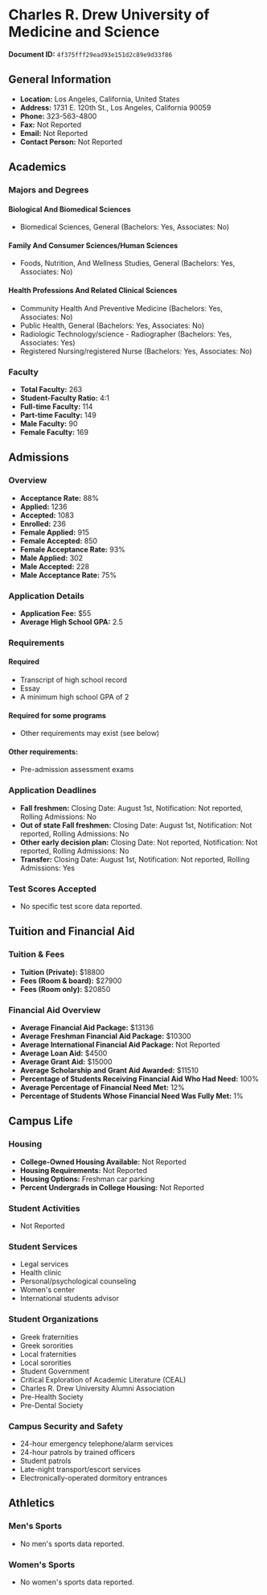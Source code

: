 # Charles R. Drew University of Medicine and Science

**Document ID:** `4f375fff29ead93e151d2c89e9d33f86`

## General Information

- **Location:** Los Angeles, California, United States
- **Address:** 1731 E. 120th St., Los Angeles, California 90059
- **Phone:** 323-563-4800
- **Fax:** Not Reported
- **Email:** Not Reported
- **Contact Person:** Not Reported

## Academics

### Majors and Degrees

#### Biological And Biomedical Sciences

- Biomedical Sciences, General (Bachelors: Yes, Associates: No)

#### Family And Consumer Sciences/Human Sciences

- Foods, Nutrition, And Wellness Studies, General (Bachelors: Yes, Associates: No)

#### Health Professions And Related Clinical Sciences

- Community Health And Preventive Medicine (Bachelors: Yes, Associates: No)
- Public Health, General (Bachelors: Yes, Associates: No)
- Radiologic Technology/science - Radiographer (Bachelors: Yes, Associates: Yes)
- Registered Nursing/registered Nurse (Bachelors: Yes, Associates: No)

### Faculty

- **Total Faculty:** 263
- **Student-Faculty Ratio:** 4:1
- **Full-time Faculty:** 114
- **Part-time Faculty:** 149
- **Male Faculty:** 90
- **Female Faculty:** 169

## Admissions

### Overview

- **Acceptance Rate:** 88%
- **Applied:** 1236
- **Accepted:** 1083
- **Enrolled:** 236
- **Female Applied:** 915
- **Female Accepted:** 850
- **Female Acceptance Rate:** 93%
- **Male Applied:** 302
- **Male Accepted:** 228
- **Male Acceptance Rate:** 75%

### Application Details

- **Application Fee:** $55
- **Average High School GPA:** 2.5

### Requirements

#### Required

- Transcript of high school record
- Essay
- A minimum high school GPA of 2

#### Required for some programs

- Other requirements may exist (see below)

#### Other requirements:

- Pre-admission assessment exams

### Application Deadlines

- **Fall freshmen:** Closing Date: August 1st, Notification: Not reported, Rolling Admissions: No
- **Out of state Fall freshmen:** Closing Date: August 1st, Notification: Not reported, Rolling Admissions: No
- **Other early decision plan:** Closing Date: Not reported, Notification: Not reported, Rolling Admissions: No
- **Transfer:** Closing Date: August 1st, Notification: Not reported, Rolling Admissions: Yes

### Test Scores Accepted

- No specific test score data reported.

## Tuition and Financial Aid

### Tuition & Fees

- **Tuition (Private):** $18800
- **Fees (Room & board):** $27900
- **Fees (Room only):** $20850

### Financial Aid Overview

- **Average Financial Aid Package:** $13136
- **Average Freshman Financial Aid Package:** $10300
- **Average International Financial Aid Package:** Not Reported
- **Average Loan Aid:** $4500
- **Average Grant Aid:** $15000
- **Average Scholarship and Grant Aid Awarded:** $11510
- **Percentage of Students Receiving Financial Aid Who Had Need:** 100%
- **Average Percentage of Financial Need Met:** 12%
- **Percentage of Students Whose Financial Need Was Fully Met:** 1%

## Campus Life

### Housing

- **College-Owned Housing Available:** Not Reported
- **Housing Requirements:** Not Reported
- **Housing Options:** Freshman car parking
- **Percent Undergrads in College Housing:** Not Reported

### Student Activities

- Not Reported

### Student Services

- Legal services
- Health clinic
- Personal/psychological counseling
- Women's center
- International students advisor

### Student Organizations

- Greek fraternities
- Greek sororities
- Local fraternities
- Local sororities
- Student Government
- Critical Exploration of Academic Literature (CEAL)
- Charles R. Drew University Alumni Association
- Pre-Health Society
- Pre-Dental Society

### Campus Security and Safety

- 24-hour emergency telephone/alarm services
- 24-hour patrols by trained officers
- Student patrols
- Late-night transport/escort services
- Electronically-operated dormitory entrances

## Athletics

### Men's Sports

- No men's sports data reported.

### Women's Sports

- No women's sports data reported.
